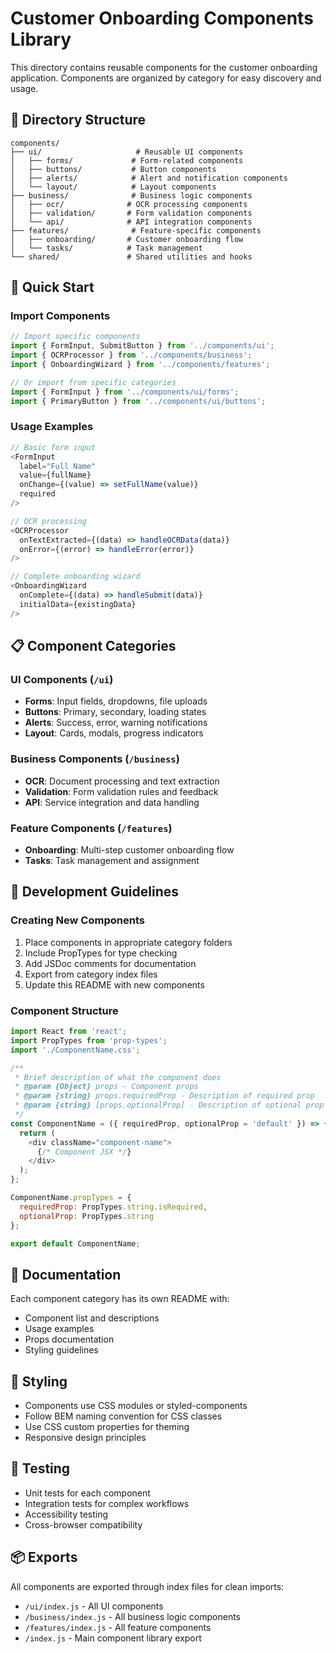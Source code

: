 # Customer Onboarding Components Library

This directory contains reusable components for the customer onboarding application. Components are organized by category for easy discovery and usage.

## 📁 Directory Structure

```
components/
├── ui/                     # Reusable UI components
│   ├── forms/             # Form-related components
│   ├── buttons/           # Button components
│   ├── alerts/            # Alert and notification components
│   └── layout/            # Layout components
├── business/              # Business logic components
│   ├── ocr/              # OCR processing components
│   ├── validation/       # Form validation components
│   └── api/              # API integration components
├── features/              # Feature-specific components
│   ├── onboarding/       # Customer onboarding flow
│   └── tasks/            # Task management
└── shared/               # Shared utilities and hooks

```

## 🚀 Quick Start

### Import Components
```javascript
// Import specific components
import { FormInput, SubmitButton } from '../components/ui';
import { OCRProcessor } from '../components/business';
import { OnboardingWizard } from '../components/features';

// Or import from specific categories
import { FormInput } from '../components/ui/forms';
import { PrimaryButton } from '../components/ui/buttons';
```

### Usage Examples
```javascript
// Basic form input
<FormInput
  label="Full Name"
  value={fullName}
  onChange={(value) => setFullName(value)}
  required
/>

// OCR processing
<OCRProcessor
  onTextExtracted={(data) => handleOCRData(data)}
  onError={(error) => handleError(error)}
/>

// Complete onboarding wizard
<OnboardingWizard
  onComplete={(data) => handleSubmit(data)}
  initialData={existingData}
/>
```

## 📋 Component Categories

### UI Components (`/ui`)
- **Forms**: Input fields, dropdowns, file uploads
- **Buttons**: Primary, secondary, loading states
- **Alerts**: Success, error, warning notifications
- **Layout**: Cards, modals, progress indicators

### Business Components (`/business`)
- **OCR**: Document processing and text extraction
- **Validation**: Form validation rules and feedback
- **API**: Service integration and data handling

### Feature Components (`/features`)
- **Onboarding**: Multi-step customer onboarding flow
- **Tasks**: Task management and assignment

## 🔧 Development Guidelines

### Creating New Components
1. Place components in appropriate category folders
2. Include PropTypes for type checking
3. Add JSDoc comments for documentation
4. Export from category index files
5. Update this README with new components

### Component Structure
```javascript
import React from 'react';
import PropTypes from 'prop-types';
import './ComponentName.css';

/**
 * Brief description of what the component does
 * @param {Object} props - Component props
 * @param {string} props.requiredProp - Description of required prop
 * @param {string} [props.optionalProp] - Description of optional prop
 */
const ComponentName = ({ requiredProp, optionalProp = 'default' }) => {
  return (
    <div className="component-name">
      {/* Component JSX */}
    </div>
  );
};

ComponentName.propTypes = {
  requiredProp: PropTypes.string.isRequired,
  optionalProp: PropTypes.string
};

export default ComponentName;
```

## 📖 Documentation

Each component category has its own README with:
- Component list and descriptions
- Usage examples
- Props documentation
- Styling guidelines

## 🎨 Styling

- Components use CSS modules or styled-components
- Follow BEM naming convention for CSS classes
- Use CSS custom properties for theming
- Responsive design principles

## 🧪 Testing

- Unit tests for each component
- Integration tests for complex workflows
- Accessibility testing
- Cross-browser compatibility

## 📦 Exports

All components are exported through index files for clean imports:
- `/ui/index.js` - All UI components
- `/business/index.js` - All business logic components
- `/features/index.js` - All feature components
- `/index.js` - Main component library export